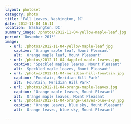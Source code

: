```yaml
---
layout: photoset
category: photo
title: 'Fall Leaves, Washington, DC'
date: 2012-11-04 16:14
location: 'Washington, DC'
summary_image: /photos/2012-11-04-yellow-maple-leaf.jpg
period: 'November 2012'
image:
  - url: /photos/2012-11-04-yellow-maple-leaf.jpg
    caption: 'Orange maple leaf, Mount Pleasant'
    alt: 'Orange maple leaf, Mount Pleasant'
  - url: /photos/2012-11-04-dappled-maple-leaves.jpg
    caption: 'Speckled maples leaves, Mount Pleasant'
    alt: 'Speckled maple leaves, Mount Pleasant'
  - url: /photos/2012-11-04-meridian-hill-fountain.jpg
    caption: 'Fountain, Meridian Hill Park'
    alt: 'Fountain, Meridian Hill Park'
  - url: /photos/2012-11-04-orange-maple-leaves.jpg
    caption: 'Orange maple leaves, Mount Pleasant'
    alt: 'Orange maple leaves, Mount Pleasant'
  - url: /photos/2012-11-04-orange-leaves-blue-sky.jpg
    caption: 'Orange leaves, blue sky, Mount Pleasant'
    alt: 'Orange leaves, blue sky, Mount Pleasant'

---
```


